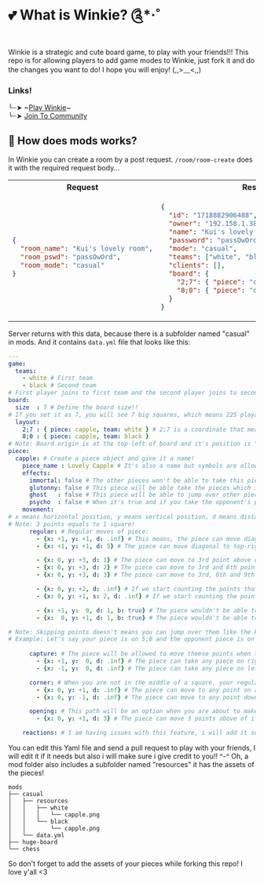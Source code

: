 # 💕 What is Winkie? ༊*·˚
Winkie is a strategic and cute board game, to play with your friends!!! This repo is for allowing players to add game modes to Winkie, just fork it and do the changes you want to do! I hope you will enjoy! (,,>﹏<,,)

### **Links!** <br/>
╰┈➤ ~[Play Winkie]()~ <br/>
╰┈➤ [Join To Community](https://discord.gg/XDWyeekEFY)

## 🎀 How does mods works?

In Winkie you can create a room by a post request. `/room/room-create` does it with the required request body...

<table>
<tr>
<th>Request</th>
<th>Response</th>
</tr>
<tr>
<td>
  
```json
{
  "room_name": "Kui's lovely room",
  "room_pswd": "passOwOrd",
  "room_mode": "casual"
}
```

</td>
<td>

```json
{
  "id": "1718882906488",
  "owner": "192.158.1.38",
  "name": "Kui's lovely room",
  "password": "passOwOrd",
  "mode": "casual",
  "teams": ["white", "black"],
  "clients": [],
  "board": {
    "2;7": { "piece": "capple", "team": "white" },
    "8;0": { "piece": "capple", "team": "black" }
  }
}
```

</td>
</tr>
</table>

Server returns with this data, because there is a subfolder named "casual" in mods. And it contains `data.yml` file that looks like this:
```yml
---
game:
  teams:
    - white # First team
    - black # Second team
# First player joins to first team and the second player joins to second team, if a third person joins too their team will be set as "spectator" :3
board:
  size  : 7 # Define the board size!!
# If you set it as 7, you will see 7 big squares, which means 225 playable square!! because of Winkie's perfect rules OwO (The formula is (2n+1)^2 if you want to calculate)
  layout:
    2;7 : { piece: capple, team: white } # 2;7 is a coordinate that means x: 2, y: 7, and it defines which piece will be placed on that square on which team!! ^-^
    8;0 : { piece: capple, team: black }
# Note: Board origin is at the top-left of board and it's position is "0;0" \(^ω^\ )
piece: 
  capple: # Create a piece object and give it a name!
    piece_name : Lovely Capple # It's also a name but symbols are allowed.. So you can *ੈ✩‧₊˚༺ ժׁׅ݊ ꫀׁׅܻ ᝯׁ ᨵׁׅ ꭈׁׅ ɑׁׅ֮ tׁׅ ꫀׁׅܻ ༻*ੈ✩‧₊˚ the name!
    effects:
      immortal: false # The other pieces won't be able to take this piece when this setting is set to true!
      glutonny: false # This piece will be able take the pieces which is from the same team with it when this setting set to true! (Don't ask why, it sounds like a good feature U⩊U)
      ghost   : false # This piece will be able to jump over other pieces when this setting set to true!
      psycho  : false # When it's true and if you take the opponent's piece with this piece, it will be your turn again. But you can only move the same piece (It repeats itself)!!
    movement:
# x means horizontal position, y means vertical position, d means distance and works like repeat count, b means block it or not, s means skip! Let me give you some examples!! ^-^
# Note: 3 points equals to 1 square!
      regular: # Regular moves of piece:
        - {x: +1, y: +1, d: .inf} # This means, the piece can move diagonal to top-right with no limits!
        - {x: +1, y: +1, d: 5} # The piece can move diagonal to top-right with for first 5 square!

        - {x: 0, y: +3, d: 1} # The piece can move to 3rd point above of it!
        - {x: 0, y: +3, d: 2} # The piece can move to 3rd and 6th point above of it!
        - {x: 0, y: +3, d: 3} # The piece can move to 3rd, 6th and 9th point above of it!

        - {x: 0, y: +2, d: .inf} # If we start counting the points that above the piece, the piece will able to move only even numbers that we counted.
        - {x: 0, y: +1, s: 2, d: .inf} # If we start counting the points that above the piece, the piece will able to move only odd numbers that we counted.

        - {x: +1, y:  0, d: 1, b: true} # The piece wouldn't be able to move 1 point right.
        - {x:  0, y: +1, d: 1, b: true} # The piece wouldn't be able to move 1 point above.

# Note: Skipping points doesn't means you can jump over them like the knight from chess! You need to set true the "ghost" from the effects if you want to jump over them. (¬_¬")
# Example: Let's say your piece is on 5;0 and the opponent piece is on 4;0 your regular movements contains {x: -2, y: 0, d: .inf} You can't be able to move to 3;0 because eney will block the path!  
      
      capture: # The piece will be allowed to move theese points when the opponent piece is standing on them... TO DESTROY THEM!!! (˶ˆ꒳ˆ˵)
        - {x: +1, y:  0, d: .inf} # The piece can take any piece on right side.
        - {x: -1, y:  0, d: .inf} # The piece can take any piece on left side.

      corner: # When you are not in the middle of a square, your regular moves will be blocked and this moves will be allowed.
        - {x: 0, y: +1, d: .inf} # The piece can move to any point on above of it!
        - {x: 0, y: -1, d: .inf} # The piece can move to any point down of it!

      opening: # This path will be an option when you are about to make the first move wtih this piece! Just like moving 2 squares on first move with pawns. 
        - {x: 0, y: +1, d: 3} # The piece can move 3 points above of it on first move.

    reactions: # I am having issues with this feature, i will add it soon... T-T
```

You can edit this Yaml file and send a pull request to play with your friends, I will edit it if it needs but also i will make sure i give credit to you!! ^-^
Oh, a mod folder also includes a subfolder named "resources" it has the assets of the pieces!

```
mods
├── casual
│   ├── resources
│   │   ├── white
│   │   │   └── capple.png
│   │   └── black
│   │       └── capple.png
│   └── data.yml
├── huge-board
└── chess
```
So don't forget to add the assets of your pieces while forking this repo!
I love y'all <3
